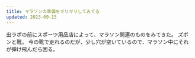 ```yaml
---
title: マラソンの準備をギリギリしてみてる
updated: 2023-09-15
---
```


出ラボの前にスポーツ用品店によって、マラソン関連のものをみてきた。
ズボンと靴。
今の靴で走れるのだが、少し穴が空いているので、マラソン中にそれが弾け飛んだら困る。
